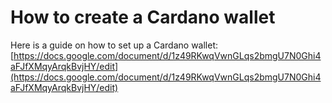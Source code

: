 # How to create a Cardano wallet

Here is a guide on how to set up a Cardano wallet: [https://docs.google.com/document/d/1z49RKwqVwnGLqs2bmgU7N0Ghi4aFJfXMqyArqkBvjHY/edit](https://docs.google.com/document/d/1z49RKwqVwnGLqs2bmgU7N0Ghi4aFJfXMqyArqkBvjHY/edit)
